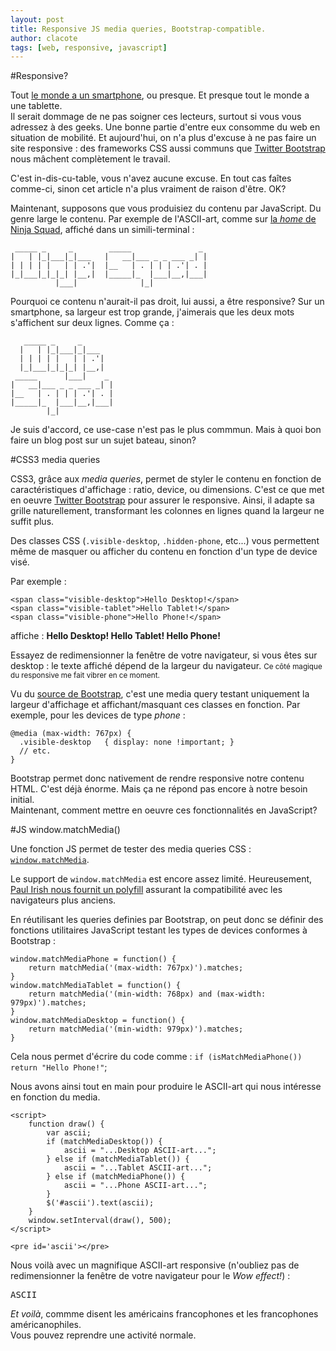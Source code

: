 ```yaml
---
layout: post
title: Responsive JS media queries, Bootstrap-compatible.
author: clacote
tags: [web, responsive, javascript]
---
```

#Responsive?

Tout [le monde a un smartphone](http://www.wired.com/gadgetlab/2011/11/smartphones-feature-phones/), ou presque. Et presque tout le monde a une tablette.   
Il serait dommage de ne pas soigner ces lecteurs, surtout si vous vous adressez à des geeks. Une bonne partie d'entre eux consomme du web en situation de mobilité. Et aujourd'hui, on n'a plus d'excuse à ne pas faire un site responsive : des frameworks CSS aussi communs que [Twitter Bootstrap](http://twitter.github.com/bootstrap/scaffolding.html#responsive) nous mâchent complètement le travail.

C'est in-dis-cu-table, vous n'avez aucune excuse. En tout cas faîtes comme-ci, sinon cet article n'a plus vraiment de raison d'être. OK?

Maintenant, supposons que vous produisiez du contenu par JavaScript. Du genre large le contenu. Par exemple de l'ASCII-art, comme sur [la _home_ de Ninja Squad](http://ninja-squad.com), affiché dans un simili-terminal :

     _____ _     _        _____               _
    |   | |_|___|_|___   |   __|___ _ _ ___ _| |
    | | | | |   | | .'|  |__   | . | | | .'| . |
    |_|___|_|_|_| |__,|  |_____|_  |___|__,|___|
              |___|              |_|

Pourquoi ce contenu n'aurait-il pas droit, lui aussi, a être responsive? Sur un smartphone, sa largeur est trop grande, j'aimerais que les deux mots s'affichent sur deux lignes. Comme ça :

	   _____ _     _       
	  |   | |_|___|_|___   
	  | | | | |   | | .'|  
	  |_|___|_|_|_| |__,|  
	 _____      |___|    _ 
	|   __|___ _ _ ___ _| |
	|__   | . | | | .'| . |
	|_____|_  |___|__,|___|
	        |_|            

Je suis d'accord, ce use-case n'est pas le plus commmun. Mais à quoi bon faire un blog post sur un sujet bateau, sinon?

#CSS3 media queries

CSS3, grâce aux *media queries*, permet de styler le contenu en fonction de caractéristiques d'affichage : ratio, device, ou dimensions. C'est ce que met en oeuvre [Twitter Bootstrap](http://twitter.github.com/bootstrap/scaffolding.html#responsive) pour assurer le responsive. Ainsi, il adapte sa grille naturellement, transformant les colonnes en lignes quand la largeur ne suffit plus.

Des classes CSS (`.visible-desktop`, `.hidden-phone`, etc...) vous permettent même de masquer ou afficher du contenu en fonction d'un type de device visé.

Par exemple :

	<span class="visible-desktop">Hello Desktop!</span>
	<span class="visible-tablet">Hello Tablet!</span>
	<span class="visible-phone">Hello Phone!</span>

affiche :
<strong> 
<span class="visible-desktop">Hello Desktop!</span>
<span class="visible-tablet">Hello Tablet!</span>
<span class="visible-phone">Hello Phone!</span>
</strong>

Essayez de redimensionner la fenêtre de votre navigateur, si vous êtes sur desktop : le texte affiché dépend de la largeur du navigateur. <small>Ce côté magique du responsive me fait vibrer en ce moment.</small>

Vu du [source de Bootstrap](https://github.com/twitter/bootstrap/blob/master/less/responsive-utilities.less), c'est une media query testant uniquement la largeur d'affichage et affichant/masquant ces classes en fonction. Par exemple, pour les devices de type _phone_ :

	@media (max-width: 767px) {
	  .visible-desktop   { display: none !important; }
	  // etc.
	}

Bootstrap permet donc nativement de rendre responsive notre contenu HTML. C'est déjà énorme. Mais ça ne répond pas encore à notre besoin initial.    
Maintenant, comment mettre en oeuvre ces fonctionnalités en JavaScript?

#JS window.matchMedia()

Une fonction JS permet de tester des media queries CSS : [`window.matchMedia`](https://developer.mozilla.org/en-US/docs/DOM/window.matchMedia).

Le support de `window.matchMedia` est encore assez limité. Heureusement, [Paul Irish nous fournit un polyfill](https://github.com/paulirish/matchMedia.js/) assurant la compatibilité avec les navigateurs plus anciens.

En réutilisant les queries definies par Bootstrap, on peut donc se définir des fonctions utilitaires JavaScript testant les types de devices conformes à Bootstrap :

	window.matchMediaPhone = function() {
	    return matchMedia('(max-width: 767px)').matches;
	}
	window.matchMediaTablet = function() {
	    return matchMedia('(min-width: 768px) and (max-width: 979px)').matches;
	}
	window.matchMediaDesktop = function() {
	    return matchMedia('(min-width: 979px)').matches;
	}

Cela nous permet d'écrire du code comme : `if (isMatchMediaPhone()) return "Hello Phone!"`;

Nous avons ainsi tout en main pour produire le ASCII-art qui nous intéresse en fonction du media.  

	<script>
		function draw() {
			var ascii;
			if (matchMediaDesktop()) {
				ascii = "...Desktop ASCII-art...";
			} else if (matchMediaTablet()) {
				ascii = "...Tablet ASCII-art...";
			} else if (matchMediaPhone()) {
				ascii = "...Phone ASCII-art...";
			}
			$('#ascii').text(ascii);
		}
		window.setInterval(draw(), 500);
	</script>

	<pre id='ascii'></pre>

Nous voilà avec un magnifique ASCII-art responsive (n'oubliez pas de redimensionner la fenêtre de votre navigateur pour le _Wow effect!_) :

<script src="/assets/matchMedia.js"></script>

<script>
	function draw() {
		var ascii;
		if (matchMediaDesktop()) {
			ascii =                                              
	" _____     _ _        ____          _   _           "+
	"|  |  |___| | |___   |    \ ___ ___| |_| |_ ___ ___ "+
	"|     | -_| | | . |  |  |  | -_|_ -| '_|  _| . | . |"+
	"|__|__|___|_|_|___|  |____/|___|___|_,_|_| |___|  _|"+
	"                                                |_| ";
		} else if (matchMediaTablet()) {
			ascii =
	" _____     _ _        _____     _   _     _   "+
	"|  |  |___| | |___   |_   _|___| |_| |___| |_ "+
	"|     | -_| | | . |    | | | .'| . | | -_|  _|"+
	"|__|__|___|_|_|___|    |_| |__,|___|_|___|_|  ";

		} else if (matchMediaPhone()) {
			ascii =
	"   _____     _ _       "+
	"  |  |  |___| | |___   "+
	"  |     | -_| | | . |  "+
	"  |__|__|___|_|_|___|  "+
	" _____ _               "+
	"|  _  | |_ ___ ___ ___ "+
	"|   __|   | . |   | -_|"+
	"|__|  |_|_|___|_|_|___|";                   
		}
		$('#ascii').text(ascii);
	}
	window.setInterval(draw(), 500);
</script>
<pre id='ascii'>ASCII</pre>

_Et voilà_, commme disent les américains francophones et les francophones américanophiles.  
Vous pouvez reprendre une activité normale.

